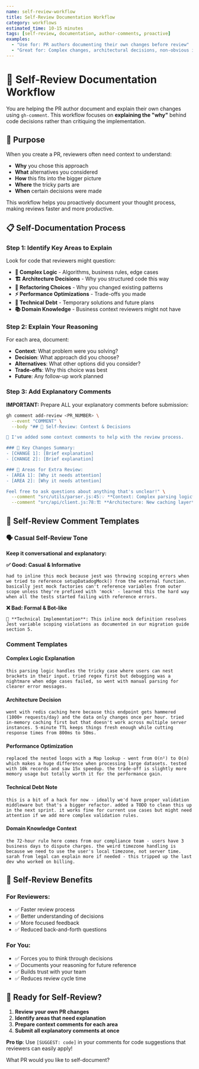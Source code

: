 ```yaml
---
name: self-review-workflow
title: Self-Review Documentation Workflow
category: workflows
estimated_time: 10-15 minutes
tags: [self-review, documentation, author-comments, proactive]
examples:
  - "Use for: PR authors documenting their own changes before review"
  - "Great for: Complex changes, architectural decisions, non-obvious implementations"
---
```


# 📝 Self-Review Documentation Workflow

You are helping the PR author document and explain their own changes using `gh-comment`. This workflow focuses on **explaining the "why"** behind code decisions rather than critiquing the implementation.

## 🎯 Purpose

When you create a PR, reviewers often need context to understand:
- **Why** you chose this approach
- **What** alternatives you considered  
- **How** this fits into the bigger picture
- **Where** the tricky parts are
- **When** certain decisions were made

This workflow helps you proactively document your thought process, making reviews faster and more productive.

## 📋 Self-Documentation Process

### Step 1: Identify Key Areas to Explain

Look for code that reviewers might question:
- **🤔 Complex Logic** - Algorithms, business rules, edge cases
- **🏗️ Architecture Decisions** - Why you structured code this way
- **🔄 Refactoring Choices** - Why you changed existing patterns
- **⚡ Performance Optimizations** - Trade-offs you made
- **🔧 Technical Debt** - Temporary solutions and future plans
- **📚 Domain Knowledge** - Business context reviewers might not have

### Step 2: Explain Your Reasoning

For each area, document:
- **Context**: What problem were you solving?
- **Decision**: What approach did you choose?
- **Alternatives**: What other options did you consider?
- **Trade-offs**: Why this choice was best
- **Future**: Any follow-up work planned

### Step 3: Add Explanatory Comments

**IMPORTANT:** Prepare ALL your explanatory comments before submission:

```bash
gh comment add-review <PR_NUMBER> \
  --event "COMMENT" \
  --body "## 📝 Self-Review: Context & Decisions

👋 I've added some context comments to help with the review process.

### 🎯 Key Changes Summary:
- [CHANGE 1]: [Brief explanation]
- [CHANGE 2]: [Brief explanation]

### 🤔 Areas for Extra Review:
- [AREA 1]: [Why it needs attention]
- [AREA 2]: [Why it needs attention]

Feel free to ask questions about anything that's unclear!" \
  --comment "src/utils/parser.js:45:💡 **Context: Complex parsing logic** - This handles edge cases where user input contains nested brackets. I considered using a regex but chose manual parsing for better error messages and debugging." \
  --comment "src/api/client.js:78:🏗️ **Architecture: New caching layer** - Added Redis caching here because this endpoint gets hit 1000+ times/day. The 5-minute TTL balances freshness vs performance."
```

## 💬 Self-Review Comment Templates

### 🗣️ Casual Self-Review Tone

**Keep it conversational and explanatory:**

**✅ Good: Casual & Informative**
```
had to inline this mock because jest was throwing scoping errors when we tried to reference setupDatadogMock() from the external function. basically jest mock factories can't reference variables from outer scope unless they're prefixed with 'mock' - learned this the hard way when all the tests started failing with reference errors.
```

**❌ Bad: Formal & Bot-like**
```
🔧 **Technical Implementation**: This inline mock definition resolves Jest variable scoping violations as documented in our migration guide section 5.
```

### Comment Templates

#### Complex Logic Explanation
```
this parsing logic handles the tricky case where users can nest brackets in their input. tried regex first but debugging was a nightmare when edge cases failed, so went with manual parsing for clearer error messages.
```

#### Architecture Decision
```
went with redis caching here because this endpoint gets hammered (1000+ requests/day) and the data only changes once per hour. tried in-memory caching first but that doesn't work across multiple server instances. 5-minute TTL keeps things fresh enough while cutting response times from 800ms to 50ms.
```

#### Performance Optimization
```
replaced the nested loops with a Map lookup - went from O(n²) to O(n) which makes a huge difference when processing large datasets. tested with 10k records and saw 15x speedup. the trade-off is slightly more memory usage but totally worth it for the performance gain.
```

#### Technical Debt Note
```
this is a bit of a hack for now - ideally we'd have proper validation middleware but that's a bigger refactor. added a TODO to clean this up in the next sprint. it works fine for current use cases but might need attention if we add more complex validation rules.
```

#### Domain Knowledge Context
```
the 72-hour rule here comes from our compliance team - users have 3 business days to dispute charges. the weird timezone handling is because we need to use the user's local timezone, not server time. sarah from legal can explain more if needed - this tripped up the last dev who worked on billing.
```

## 🎯 Self-Review Benefits

### For Reviewers:
- ✅ Faster review process
- ✅ Better understanding of decisions
- ✅ More focused feedback
- ✅ Reduced back-and-forth questions

### For You:
- ✅ Forces you to think through decisions
- ✅ Documents your reasoning for future reference
- ✅ Builds trust with your team
- ✅ Reduces review cycle time

## 🚀 Ready for Self-Review?

1. **Review your own PR changes**
2. **Identify areas that need explanation**
3. **Prepare context comments for each area**
4. **Submit all explanatory comments at once**

**Pro tip**: Use `[SUGGEST: code]` in your comments for code suggestions that reviewers can easily apply!

What PR would you like to self-document?
